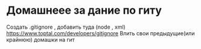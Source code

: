 # Домашнеее за дание по гиту
Создать .gitignore , добавить туда (node , xml) https://www.toptal.com/developers/gitignore
Влить свои предыдущие(или крайнюю) домашки на гит
 
